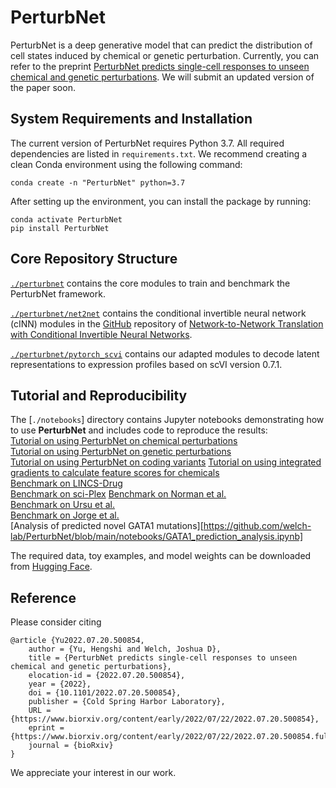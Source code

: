 # PerturbNet

PerturbNet is a deep generative model that can predict the distribution of cell states induced by chemical or genetic perturbation. Currently, you can refer to the preprint [PerturbNet predicts single-cell responses to unseen chemical and genetic perturbations](https://www.biorxiv.org/content/10.1101/2022.07.20.500854v2). We will submit an updated version of the paper soon.  




## System Requirements and Installation

The current version of PerturbNet requires Python 3.7. All required dependencies are listed in ```requirements.txt```. We recommend creating a clean Conda environment using the following command:

```
conda create -n "PerturbNet" python=3.7
```
After setting up the environment, you can install the package by running:  
```
conda activate PerturbNet
pip install PerturbNet
```

##  Core Repository Structure

[`./perturbnet`](https://github.com/welch-lab/PerturbNet/tree/main/perturbnet) contains the core modules to train and benchmark the PerturbNet framework. 

[`./perturbnet/net2net`](https://github.com/welch-lab/PerturbNet/tree/main/net2net) contains the conditional invertible neural network (cINN) modules in the [GitHub](https://github.com/CompVis/net2net/tree/master/net2net) repository of [Network-to-Network Translation with Conditional Invertible Neural Networks](https://arxiv.org/abs/2005.13580). 


[`./perturbnet/pytorch_scvi`](https://github.com/welch-lab/PerturbNet/tree/main/pytorch_scvi) contains our adapted modules to decode latent representations to expression profiles based on scVI version 0.7.1.


## Tutorial and Reproducibility
The [`./notebooks`] directory contains Jupyter notebooks demonstrating how to use **PerturbNet** and includes code to reproduce the results:  
[Tutorial on using PerturbNet on chemical perturbations](https://github.com/welch-lab/PerturbNet/blob/main/notebooks/Tutorial_PerturbNet_Chemicals.ipynb)  
[Tutorial on using PerturbNet on genetic perturbations](https://github.com/welch-lab/PerturbNet/blob/main/notebooks/Tutorial_PerturbNet_Genetic.ipynb)  
[Tutorial on using PerturbNet on coding variants](https://github.com/welch-lab/PerturbNet/blob/main/notebooks/Tutorial_PerturbNet_coding_variants.ipynb)
[Tutorial on using integrated gradients to calculate feature scores for chemicals](https://github.com/welch-lab/PerturbNet/blob/main/notebooks/Integrated_gradients_example.ipynb)  
[Benchmark on LINCS-Drug](https://github.com/welch-lab/PerturbNet/blob/main/notebooks/Benchmark_LINCS_Example.ipynb)  
[Benchmark on sci-Plex](https://github.com/welch-lab/PerturbNet/blob/main/notebooks/Benchmark_Sciplex_Example.ipynb)
[Benchmark on Norman et al.](https://github.com/welch-lab/PerturbNet/blob/main/notebooks/Benchmark_Norman_Example.ipynb)  
[Benchmark on Ursu et al.](https://github.com/welch-lab/PerturbNet/blob/main/notebooks/Benchmark_Ursu_Example.ipynb)  
[Benchmark on Jorge et al.](https://github.com/welch-lab/PerturbNet/blob/main/notebooks/Benchmark_Jorge_Example.ipynb)  
[Analysis of predicted novel GATA1 mutations][https://github.com/welch-lab/PerturbNet/blob/main/notebooks/GATA1_prediction_analysis.ipynb]  

The required data, toy examples, and model weights can be downloaded from [Hugging Face](https://huggingface.co/cyclopeta/PerturbNet_reproduce/tree/main).



## Reference

Please consider citing

```
@article {Yu2022.07.20.500854,
	author = {Yu, Hengshi and Welch, Joshua D},
	title = {PerturbNet predicts single-cell responses to unseen chemical and genetic perturbations},
	elocation-id = {2022.07.20.500854},
	year = {2022},
	doi = {10.1101/2022.07.20.500854},
	publisher = {Cold Spring Harbor Laboratory},
	URL = {https://www.biorxiv.org/content/early/2022/07/22/2022.07.20.500854},
	eprint = {https://www.biorxiv.org/content/early/2022/07/22/2022.07.20.500854.full.pdf},
	journal = {bioRxiv}
}

```
We appreciate your interest in our work. 
